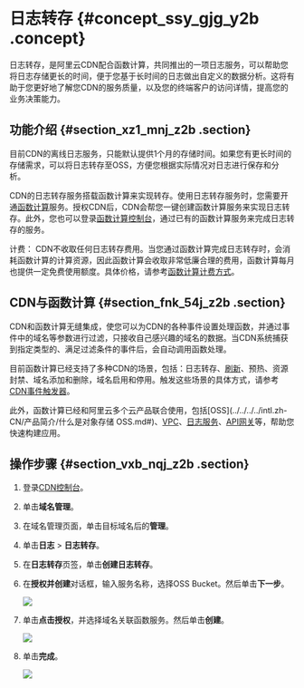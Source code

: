 # 日志转存 {#concept_ssy_gjg_y2b .concept}

日志转存，是阿里云CDN配合函数计算，共同推出的一项日志服务，可以帮助您将日志存储更长的时间，便于您基于长时间的日志做出自定义的数据分析。这将有助于您更好地了解您CDN的服务质量，以及您的终端客户的访问详情，提高您的业务决策能力。

## 功能介绍 {#section_xz1_mnj_z2b .section}

目前CDN的离线日志服务，只能默认提供1个月的存储时间。如果您有更长时间的存储需求，可以将日志转存至OSS，方便您根据实际情况对日志进行保存和分析。

CDN的日志转存服务搭载函数计算来实现转存。使用日志转存服务时，您需要开通[函数计算](https://www.alibabacloud.com/help/zh/doc-detail/52895.htm)服务。授权CDN后，CDN会帮您一键创建函数计算服务来实现日志转存。此外，您也可以登录[函数计算控制台](https://fc.console.aliyun.com)，通过已有的函数计算服务来完成日志转存的服务。

计费： CDN不收取任何日志转存费用。当您通过函数计算完成日志转存时，会消耗函数计算的计算资源，因此函数计算会收取非常低廉合理的费用，函数计算每月也提供一定免费使用额度。具体价格，请参考[函数计算计费方式](https://www.alibabacloud.com/help/zh/doc-detail/54301.htm)。

## CDN与函数计算 {#section_fnk_54j_z2b .section}

CDN和函数计算无缝集成，使您可以为CDN的各种事件设置处理函数，并通过事件中的域名等参数进行过滤，只接收自己感兴趣的域名的数据。当CDN系统捕获到指定类型的、满足过滤条件的事件后，会自动调用函数处理。

目前函数计算已经支持了多种CDN的场景，包括：日志转存、[刷新](intl.zh-CN/用户指南/刷新预热.md#)、预热、资源封禁、域名添加和删除，域名启用和停用。触发这些场景的具体方式，请参考[CDN事件触发器](https://www.alibabacloud.com/help/zh/doc-detail/73333.htm)。

此外，函数计算已经和阿里云多个云产品联合使用，包括[OSS](../../../../intl.zh-CN/产品简介/什么是对象存储 OSS.md#)、[VPC](../../../../intl.zh-CN/产品简介/什么是专有网络.md#)、[日志服务](../../../../intl.zh-CN/产品简介/什么是日志服务.md#)、[API网关](https://www.alibabacloud.com/help/zh/doc-detail/29464.htm)等，帮助您快速构建应用。

## 操作步骤 {#section_vxb_nqj_z2b .section}

1.  登录[CDN控制台](进入域名管理页面，选择需要设置的域名，单击管理。)。
2.  单击**域名管理**。
3.  在域名管理页面，单击目标域名后的**管理**。
4.  单击**日志** \> **日志转存**。
5.  在**日志转存**页签，单击**创建日志转存**。
6.  在**授权并创建**对话框，输入服务名称，选择OSS Bucket。然后单击**下一步**。

    ![](http://static-aliyun-doc.oss-cn-hangzhou.aliyuncs.com/assets/img/18641/155866932411014_zh-CN.png)

7.  单击**点击授权**，并选择域名关联函数服务。然后单击**创建**。

    ![](http://static-aliyun-doc.oss-cn-hangzhou.aliyuncs.com/assets/img/18641/155866932411058_zh-CN.png)

8.  单击**完成**。

    ![](http://static-aliyun-doc.oss-cn-hangzhou.aliyuncs.com/assets/img/18641/155866932411059_zh-CN.png)


